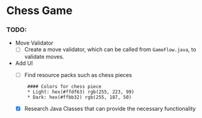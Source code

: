 # Chess Game
### TODO:
* Move Validator
  - [ ] Create a move validator, which can be called from ```GameFlow.java```, to validate moves.

* Add UI
  - [ ] Find resource packs such as chess pieces
  
         #### Colors for chess piece 
         * Light: hex(#ffdf63) rgb(255, 223, 99)
         * Dark: hex(#ffbb32) rgb(255, 187, 50)
         
  - [x] Research Java Classes that can provide the necessary functionality

